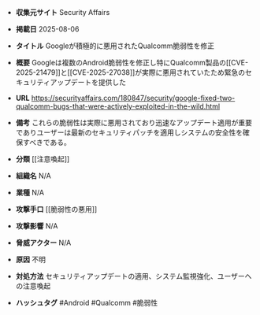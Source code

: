 - **収集元サイト**
Security Affairs

- **掲載日**
2025-08-06

- **タイトル**
Googleが積極的に悪用されたQualcomm脆弱性を修正

- **概要**
Googleは複数のAndroid脆弱性を修正し特にQualcomm製品の[[CVE-2025-21479]]と[[CVE-2025-27038]]が実際に悪用されていたため緊急のセキュリティアップデートを提供した

- **URL**
https://securityaffairs.com/180847/security/google-fixed-two-qualcomm-bugs-that-were-actively-exploited-in-the-wild.html

- **備考**
これらの脆弱性は実際に悪用されており迅速なアップデート適用が重要でありユーザーは最新のセキュリティパッチを適用しシステムの安全性を確保すべきである。

- **分類**
[[注意喚起]]

- **組織名**
N/A

- **業種**
N/A

- **攻撃手口**
[[脆弱性の悪用]]

- **攻撃影響**
N/A

- **脅威アクター**
N/A

- **原因**
不明

- **対処方法**
セキュリティアップデートの適用、システム監視強化、ユーザーへの注意喚起

- **ハッシュタグ**
#Android #Qualcomm #脆弱性
